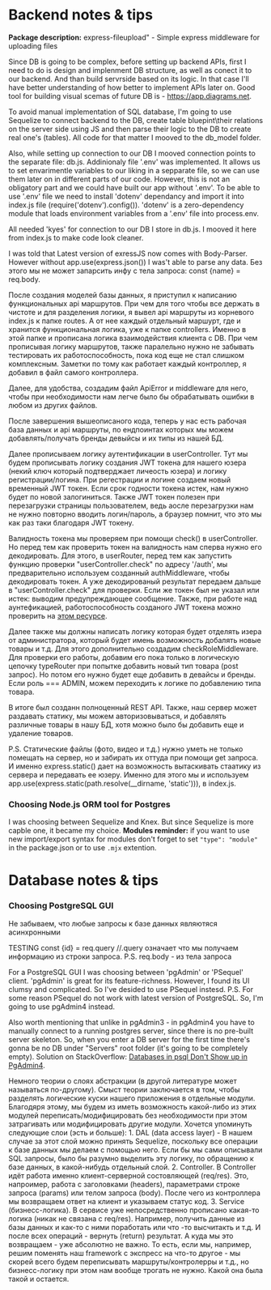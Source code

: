 # Backend notes & tips
**Package description:**
express-fileupload" - Simple express middleware for uploading files 

Since DB is going to be complex, before setting up backend APIs, first I need to do is design and implenment DB structure, as well as conect it to our backend. And than build servrside based on its logic. In that case I'll have better understanding of how better to implement APIs later on. Good tool for building visual scemas of future DB is - https://app.diagrams.net.

To avoid manual implementation of SQL database, I'm going to use Sequelize to connect backend to the DB, create  table bluepint\their relations on the server side using JS and then parse their logic to the DB to create real one's (tables). All code for that matter I mooved to the db_model folder.

Also, while setting up connection to our DB I mooved connection points to the separate file: db.js. Addinionaly file '.env' was implemented. It allows us to set envarimentle variables to our liking in a sepparate file, so we can use them later on in different parts of our code. However, this is not an obligatory part and we could have built our app without '.env'. To be able to use '.env' file we need to install 'dotenv' dependancy and import it into index.js file (require('dotenv').config()). 'dotenv' is a zero-dependency module that loads environment variables from a '.env' file into process.env.

All needed 'kyes' for connection to our DB I store in db.js. I mooved it here from index.js to make code look cleaner.

I was told that Latest version of exressJS now comes with Body-Parser. However without app.use(express.json()) I was't able to parse any data. Без этого мы не может запарсить инфу с тела запроса: const {name} = req.body.

После создания моделей базы данных, я приступил к написанию функциональных api маршрутов. При чем для того чтобы все держать в чистоте и для разделения логики, я вывел api маршруты из корневого index.js к папке routes. А от нее каждый отдельный маршурт, где и хранится функциональная логика, уже к папке controllers. Именно в этой папке и прописана логика взаимодействия клиента с DB. При чем прописывая логику маршрутов, также паралельно нужно не забывать тестировать их работоспособность, пока код еще не стал слишком комплексным. Заметки по тому как работает каждый контроллер, я добавил в файл самого контроллера.

Далее, для удобства, создадим файл ApiError и middleware для него, чтобы при необходимости нам легче было бы обрабатывать ошибки в любом из других файлов.

После завершения вышеописаного кода, теперь у нас есть рабочая база данных и api маршруты, по ендпоинтах которых мы можем добавлять/получать бренды девыйсы и их типы из нашей БД.

Далее прописываем логику аутентификации в userController. Тут мы будем прописывать логику создания JWT токена для нашего юзера (некий ключ который подтверджает личеость юзера) и логику регистрации/логина. При регестрации и логине создаем новый временный JWT токен. Если срок годности токена истек, нам нужно будет по новой залогиниться. Также JWT токен полезен при перезагрузки страницы пользователем, ведь аосле перезагрузки нам не нужно повторно вводить логин/пароль, а браузер помнит, что это мы как раз таки благодаря JWT токену.

Валидность токена мы проверяем при помощи check() в userController. Но перед тем как проверить токен на валидность нам сперва нужно его декодировать. Для этого, в userRouter, перед тем как запустить функцию проверки "userController.check" по адресу '/auth', мы предварительно используем созданный authMiddleware, чтобы декодировать токен. А уже декодированый результат передаем дальше в "userController.check" для проверки. Если же токен был не указал или истек: выводим предупреждающее сообщение. Также, при работе над аунтефикацией, работоспособность созданого JWT токена можно проверить на [этом ресурсе](https://jwt.io).

Далее также мы должны написать логику которая будет отделять изера от администратора, который будет имень возможность добалять новые товары и т.д. Для этого дополнительно создадим checkRoleMiddleware. Для проверки его работы, добавим его пока только в логическую цепочку typeRouter при попытке добавить новый тип товара (post запрос). Но потом его нужно будет еще добавить в девайсы и бренды. Если роль === ADMIN, можем переходить к логике по добавлению типа товара.

В итоге был созданн полноценный REST API. Также, наш сервер может раздавать статику, мы можем авторизовываться, и добавлять различные товары в нашу БД, хотя можно было бы добавить еще и удаление товаров.

P.S. Статические файлы (фото, видео и т.д.) нужно уметь не только помещать на сервер, но и забирать их оттуда при помощи get запроса. И именно express.static() дает на возможность вытаскивать стаатику из сервера и передавать ее юзеру. Именно для этого мы и используем  app.use(express.static(path.resolve(__dirname, 'static'))), в index.js.

### Choosing Node.js ORM tool for Postgres
I was choosing between Sequelize and Knex. But since Sequelize is more capble one, it became my choice.
**Modules reminder:** if you want to use new import/export syntax for modules don't forget to set `"type": "module"` in the package.json or to use `.mjx` extention.


# Database notes & tips
### Choosing PostgreSQL GUI
Не забываем, что любые запросы к базе данных являютяся асинхронными

TESTING const {id} = req.query //.query означает что мы получаем информацию из строки запроса. P.S. req.body - из тела запроса

For a PostgreSQL GUI I was choosing between 'pgAdmin' or 'PSequel' client. 'pgAdmin' is great for its feature-richness. However, I found its UI clumsy and complicated. So I've desided to use PSequel instesd. 
P.S. For some reason PSequel do not work with latest version of PostgreSQL. So, I'm going to use pgAdmin4 instead.

Also worth mentioning that unlike in pgAdmin3 - in pgAdmin4 you have to manually connect to a running postgres server, since there is no pre-built server skeleton. So, when you enter a DB server for the first time there's gonna be no DB under "Servers" root folder (it's going to be completely empty). Solution on StackOverflow: [Databases in psql Don't Show up in PgAdmin4](https://stackoverflow.com/questions/61576670/databases-in-psql-dont-show-up-in-pgadmin4). 

Немного теории о слоях абстракции (в другой литературе может называться по-другому). Смыст теории заключается в том, чтобы разделять логические куски нашего приложения в отдельные модули. Благодяря этому, мы будем из иметь возможность какой-либо из этих модулей переписать/модифицировать без необходимости при этом затрагивать или модифицировать другие модули. Хочется упоминуть следующие слои (эсть и больше):
    1. DAL (data access layer) - В нашем случае за этот слой можно принять Sequelize, поскольку все операции к базе данных мы делаем с помощью него. Если бы мы сами описывали SQL запросы, было бы разумно выделить эту логику, по обращению к базе данных, в какой-нибудь отдельный слой.
    2. Controller. В Controller идёт работа именно клиент-серверной состовляющей (req/res). Это, напроимер, работа с заголовками (headers), параметрами строке запроса (params) или телом запроса (body). После чего из контроллера мы возвращаем ответ на клиент и указываем статус код.
    3. Service (бизнесс-логика). В сервисе уже непосредственно прописано какая-то логика (никак не связана с req/res). Например, получить данные из базы данных и как-то с ними поработать или что -то высчитакть и т.д. И после всех операций - вернуть (return) результат. А куда мы это возвращаем - уже абсолютно не важно. То есть, если мы, например, решим поменять наш framework с экспресс на что-то другое - мы скорей всего будем переписывать маршруты/контролерры и т.д., но бизнесс-логику при этом нам вообще трогать не нужно. Какой она была такой и остается. 